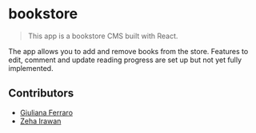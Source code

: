 # bookstore
> This app is a bookstore CMS built with React.

The app allows you to add and remove books from the store. Features to edit, comment and update reading progress are set up but not yet fully implemented.

## Contributors
* [Giuliana Ferraro](https://github.com/gferrarocamus)
* [Zeha Irawan](https://github.com/JangkarBumi)
